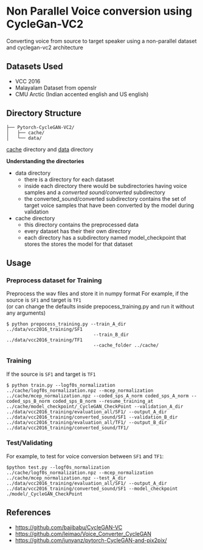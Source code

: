 # Non Parallel Voice conversion using CycleGan-VC2

Converting voice from source to target speaker using a non-parallel dataset and cyclegan-vc2 architecture

## Datasets Used

- VCC 2016 
- Malayalam Dataset from openslr
- CMU Arctic (Indian accented english and US english)

## Directory Structure

```
├── Pytorch-CycleGAN-VC2/
│   ├── cache/
│   └── data/
```

[cache](https://drive.google.com/drive/folders/1macCqh240bRFK5AuDAACeA-e04xDbI0X?usp=sharing) directory and [data](https://drive.google.com/drive/folders/1-fEeZSyq40h_KTi5DFu3b-M40Sl8WGde?usp=sharing) directory

**Understanding the directories**
- data directory
    - there is a directory for each dataset
    - inside each directory there would be subdirectories having voice samples and a *converted sound/converted* subdirectory
    - the converted_sound/converted subdirectory contains the set of target voice samples that have been converted by the model during validation
- cache directory
    - this directory contains the preprocessed data
    - every dataset has their their own directory
    - each directory has a subdirectory named model_checkpoint that stores the stores the model for that dataset

## Usage

### Preprocess dataset for Training

Preprocess the wav files and store it in numpy format
For example, if the source is `SF1` and target is `TF1`\
(or can change the defaults inside prepocess_training.py and run it without any arguments)
```
$ python prepocess_training.py --train_A_dir ../data/vcc2016_training/SF1
                                --train_B_dir ../data/vcc2016_training/TF1
                                --cache_folder ../cache/
```
### Training

If the source is `SF1` and target is `TF1`
```
$ python train.py --logf0s_normalization ../cache/logf0s_normalization.npz --mcep_normalization ../cache/mcep_normalization.npz --coded_sps_A_norm coded_sps_A_norm --coded_sps_B_norm coded_sps_B_norm --resume_training_at ../cache/model_checkpoint/_CycleGAN_CheckPoint --validation_A_dir ../data/vcc2016_training/evaluation_all/SF1/ --output_A_dir ../data/vcc2016_training/converted_sound/SF1 --validation_B_dir ../data/vcc2016_training/evaluation_all/TF1/ --output_B_dir ../data/vcc2016_training/converted_sound/TF1/

```
### Test/Validating

For example, to test for voice conversion between `SF1` and `TF1`:
```
$python test.py --logf0s_normalization ../cache/logf0s_normalization.npz --mcep_normalization ../cache/mcep_normalization.npz --test_A_dir ../data/vcc2016_training/evaluation_all/SF1/ --output_A_dir ../data/vcc2016_training/converted_sound/SF1 --model_checkpoint ./model/_CycleGAN_CheckPoint
```
## References

- https://github.com/bajibabu/CycleGAN-VC
- https://github.com/leimao/Voice_Converter_CycleGAN
- https://github.com/junyanz/pytorch-CycleGAN-and-pix2pix/
